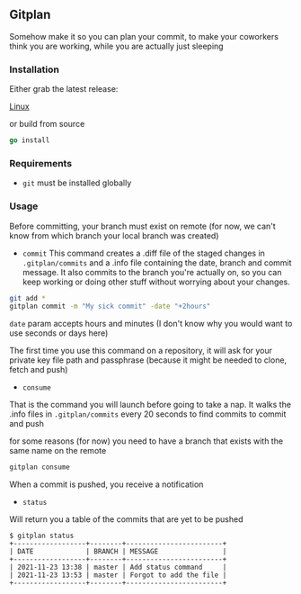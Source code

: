 ## Gitplan
Somehow make it so you can plan your commit, to make your coworkers think you are working, while you are actually just sleeping


### Installation

Either grab the latest release:

[Linux](https://github.com/agranjeon/gitplan/releases/download/0.1.0/gitplan)

or build from source
```go
go install
```

### Requirements
- `git` must be installed globally

### Usage

Before committing, your branch must exist on remote (for now, we can't know from which branch your local branch was created)

* `commit`
This command creates a .diff file of the staged changes in `.gitplan/commits` and a .info file containing the date, branch and commit message. It also commits to the branch you're actually on, so you can keep working or doing other stuff without worrying about your changes.

```sh
git add *
gitplan commit -m "My sick commit" -date "+2hours"
```
`date` param accepts hours and minutes (I don't know why you would want to use seconds or days here)

The first time you use this command on a repository, it will ask for your private key file path and passphrase (because it might be needed to clone, fetch and push)

* `consume`

That is the command you will launch before going to take a nap. It walks the .info files in `.gitplan/commits` every 20 seconds to find commits to commit and push

for some reasons (for now) you need to have a branch that exists with the same name on the remote 
```sh
gitplan consume
```

When a commit is pushed, you receive a notification


* `status`

Will return you a table of the commits that are yet to be pushed

```
$ gitplan status
+------------------+--------+------------------------+
| DATE             | BRANCH | MESSAGE                |
+------------------+--------+------------------------+
| 2021-11-23 13:38 | master | Add status command     |
| 2021-11-23 13:53 | master | Forgot to add the file |
+------------------+--------+------------------------+
```
